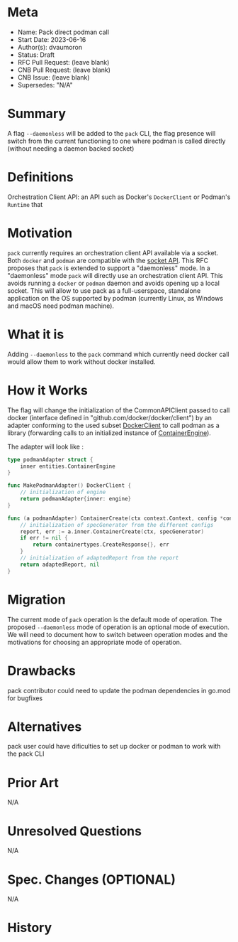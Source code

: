 # Meta
[meta]: #meta
- Name: Pack direct podman call
- Start Date: 2023-06-16
- Author(s): dvaumoron
- Status: Draft
- RFC Pull Request: (leave blank)
- CNB Pull Request: (leave blank)
- CNB Issue: (leave blank)
- Supersedes: "N/A"

# Summary
[summary]: #summary

A flag `--daemonless` will be added to the `pack` CLI, the flag presence will switch from the current functioning to one where podman is called directly (without needing a daemon backed socket)

# Definitions
[definitions]: #definitions

Orchestration Client API: an API such as Docker's `DockerClient` or Podman's `Runtime` that 

# Motivation
[motivation]: #motivation

`pack` currently requires an orchestration client API available via a socket.  Both `docker` and `podman` are compatible with the [socket API](https://docs.docker.com/engine/api/v1.24/).  This RFC proposes that `pack` is extended to support a "daemonless" mode.  In a "daemonless" mode `pack` will directly use an orchestration client API.  This avoids running a `docker` or `podman` daemon and avoids opening up a local socket.  This will allow to use pack as a full-userspace, standalone application on the OS supported by podman (currently Linux, as Windows and macOS need podman machine).

# What it is
[what-it-is]: #what-it-is

Adding `--daemonless` to the `pack` command which currently need docker call would allow them to work without docker installed.

# How it Works
[how-it-works]: #how-it-works

The flag will change the initialization of the CommonAPIClient passed to call docker (interface defined in "github.com/docker/docker/client") by an adapter conforming to the used subset [DockerClient](https://github.com/buildpacks/pack/blob/main/pkg/client/docker.go#L14) to call podman as a library (forwarding calls to an initialized instance of [ContainerEngine](https://github.com/containers/podman/blob/main/pkg/domain/entities/engine_container.go#L16)).

The adapter will look like :
```Go
type podmanAdapter struct {
    inner entities.ContainerEngine
}

func MakePodmanAdapter() DockerClient {
    // initialization of engine
    return podmanAdapter{inner: engine}
}

func (a podmanAdapter) ContainerCreate(ctx context.Context, config *containertypes.Config, hostConfig *containertypes.HostConfig, networkingConfig *networktypes.NetworkingConfig, platform *specs.Platform, containerName string) (containertypes.CreateResponse, error) {
    // initialization of specGenerator from the different configs
    report, err := a.inner.ContainerCreate(ctx, specGenerator)
    if err != nil {
        return containertypes.CreateResponse{}, err
    }
    // initialization of adaptedReport from the report
    return adaptedReport, nil
}
```

# Migration
[migration]: #migration

The current mode of `pack` operation is the default mode of operation.  The proposed `--daemonless` mode of operation is an optional mode of execution.  We will need to document how to switch between operation modes and the motivations for choosing an appropriate mode of operation.

# Drawbacks
[drawbacks]: #drawbacks

pack contributor could need to update the podman dependencies in go.mod for bugfixes

# Alternatives
[alternatives]: #alternatives

pack user could have dificulties to set up docker or podman to work with the pack CLI

# Prior Art
[prior-art]: #prior-art

N/A

# Unresolved Questions
[unresolved-questions]: #unresolved-questions

N/A

# Spec. Changes (OPTIONAL)
[spec-changes]: #spec-changes

N/A

# History
[history]: #history

<!--
## Amended
### Meta
[meta-1]: #meta-1
- Name: (fill in the amendment name: Variable Rename)
- Start Date: (fill in today's date: YYYY-MM-DD)
- Author(s): (Github usernames)
- Amendment Pull Request: (leave blank)

### Summary

A brief description of the changes.

### Motivation

Why was this amendment necessary?
--->